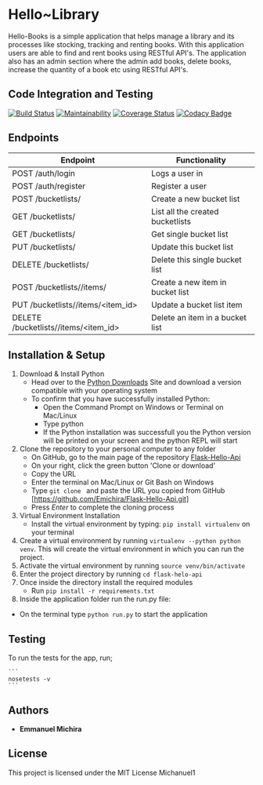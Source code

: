 # Hello~Library

Hello-Books is a simple application that helps manage a library and its processes like stocking, tracking and renting books. With this application users are able to find and rent books using RESTful API's. The application also has an admin section where the admin add books, delete books, increase the quantity of a book etc using RESTful API's.

## Code Integration and Testing

[![Build Status](https://travis-ci.org/Emichira/Flask-Hello-Api.svg?branch=api)](https://travis-ci.org/Emichira/Flask-Hello-Api)
[![Maintainability](https://api.codeclimate.com/v1/badges/b92c5e43d5de4be7085b/maintainability)](https://codeclimate.com/github/emichira/Flask-Hello-Api/maintainability) [![Coverage Status](https://coveralls.io/repos/github/emichira/Flask-Hello-Api/badge.svg?branch=api)](https://coveralls.io/github/emichira/Flask-Hello-Api?branch=api)
[![Codacy Badge](https://api.codacy.com/project/badge/Grade/8d4476e1c37546cc8608ac5cbc290eeb)](https://www.codacy.com/app/emichira/Flask-Hello-Api?utm_source=github.com&amp;utm_medium=referral&amp;utm_content=emichira/Flask-Hello-Api&amp;utm_campaign=Badge_Grade)
<!-- [![Code Health](https://landscape.io/github/Emichira/Flask-Hello-Api/api/landscape.svg?style=flat)](https://landscape.io/github/Emichira/Flask-Hello-Api/api) -->

## Endpoints

 Endpoint                                  |Functionality                    |
|------------------------------------------|---------------------------------|
 POST /auth/login                          | Logs a user in                  |
 POST /auth/register                       | Register a user                 |
 POST /bucketlists/                        | Create a new bucket list        |
 GET /bucketlists/                         | List all the created bucketlists|
 GET /bucketlists/<id>                     | Get single bucket list          |
 PUT /bucketlists/<id>                     | Update this bucket list         |
 DELETE /bucketlists/<id>                  | Delete this single bucket list  |
 POST /bucketlists/<id>/items/             | Create a new item in bucket list|
 PUT /bucketlists/<id>/items/<item_id>     | Update a bucket list item       |
 DELETE /bucketlists/<id>/items/<item_id>  | Delete an item in a bucket list |

## Installation & Setup

1. Download & Install Python
 	* Head over to the [Python Downloads](https://www.python.org/downloads/) Site and download a version compatible with your operating system
 	* To confirm that you have successfully installed Python:
		* Open the Command Prompt on Windows or Terminal on Mac/Linux
		* Type python
		* If the Python installation was successfull you the Python version will be printed on your screen and the python REPL will start
2. Clone the repository to your personal computer to any folder
 	* On GitHub, go to the main page of the repository [Flask-Hello-Api](https://github.com/Emichira/Flask-Hello-Api.git)
 	* On your right, click the green button 'Clone or download'
 	* Copy the URL
 	* Enter the terminal on Mac/Linux or Git Bash on Windows
 	* Type `git clone ` and paste the URL you copied from GitHub [https://github.com/Emichira/Flask-Hello-Api.git]
 	* Press *Enter* to complete the cloning process
3. Virtual Environment Installation
 	* Install the virtual environment by typing: `pip install virtualenv` on your terminal
4. Create a virtual environment by running `virtualenv --python python venv`. This will create the virtual environment in which you can run the project.
5. Activate the virtual environment by running `source venv/bin/activate`
6. Enter the project directory by running `cd flask-helo-api`
7. Once inside the directory install the required modules
 	* Run `pip install -r requirements.txt`
8. Inside the application folder run the run.py file:
 * On the terminal type `python run.py` to start the application

## Testing
To run the tests for the app, run;

	```
	nosetests -v
	```

## Authors

* **Emmanuel Michira**

## License

This project is licensed under the MIT License
Michanuel1